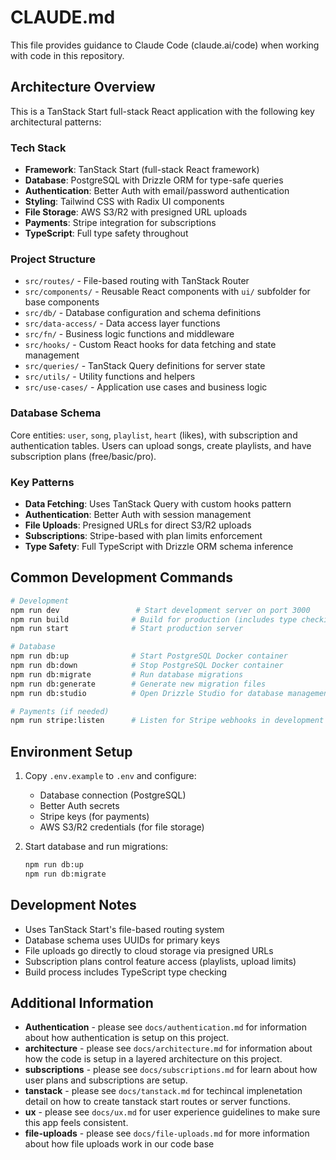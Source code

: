 # CLAUDE.md

This file provides guidance to Claude Code (claude.ai/code) when working with code in this repository.

## Architecture Overview

This is a TanStack Start full-stack React application with the following key architectural patterns:

### Tech Stack

- **Framework**: TanStack Start (full-stack React framework)
- **Database**: PostgreSQL with Drizzle ORM for type-safe queries
- **Authentication**: Better Auth with email/password authentication
- **Styling**: Tailwind CSS with Radix UI components
- **File Storage**: AWS S3/R2 with presigned URL uploads
- **Payments**: Stripe integration for subscriptions
- **TypeScript**: Full type safety throughout

### Project Structure

- `src/routes/` - File-based routing with TanStack Router
- `src/components/` - Reusable React components with `ui/` subfolder for base components
- `src/db/` - Database configuration and schema definitions
- `src/data-access/` - Data access layer functions
- `src/fn/` - Business logic functions and middleware
- `src/hooks/` - Custom React hooks for data fetching and state management
- `src/queries/` - TanStack Query definitions for server state
- `src/utils/` - Utility functions and helpers
- `src/use-cases/` - Application use cases and business logic

### Database Schema

Core entities: `user`, `song`, `playlist`, `heart` (likes), with subscription and authentication tables. Users can upload songs, create playlists, and have subscription plans (free/basic/pro).

### Key Patterns

- **Data Fetching**: Uses TanStack Query with custom hooks pattern
- **Authentication**: Better Auth with session management
- **File Uploads**: Presigned URLs for direct S3/R2 uploads
- **Subscriptions**: Stripe-based with plan limits enforcement
- **Type Safety**: Full TypeScript with Drizzle ORM schema inference

## Common Development Commands

```bash
# Development
npm run dev                 # Start development server on port 3000
npm run build              # Build for production (includes type checking)
npm run start              # Start production server

# Database
npm run db:up              # Start PostgreSQL Docker container
npm run db:down            # Stop PostgreSQL Docker container
npm run db:migrate         # Run database migrations
npm run db:generate        # Generate new migration files
npm run db:studio          # Open Drizzle Studio for database management

# Payments (if needed)
npm run stripe:listen      # Listen for Stripe webhooks in development
```

## Environment Setup

1. Copy `.env.example` to `.env` and configure:
   - Database connection (PostgreSQL)
   - Better Auth secrets
   - Stripe keys (for payments)
   - AWS S3/R2 credentials (for file storage)

2. Start database and run migrations:
   ```bash
   npm run db:up
   npm run db:migrate
   ```

## Development Notes

- Uses TanStack Start's file-based routing system
- Database schema uses UUIDs for primary keys
- File uploads go directly to cloud storage via presigned URLs
- Subscription plans control feature access (playlists, upload limits)
- Build process includes TypeScript type checking

## Additional Information

- **Authentication** - please see `docs/authentication.md` for information about how authentication is setup on this project.
- **architecture** - please see `docs/architecture.md` for information about how the code is setup in a layered architecture on this project.
- **subscriptions** - please see `docs/subscriptions.md` for learn about how user plans and subscriptions are setup.
- **tanstack** - please see `docs/tanstack.md` for techincal implenetation detail on how to create tanstack start routes or server functions.
- **ux** - please see `docs/ux.md` for user experience guidelines to make sure this app feels consistent.
- **file-uploads** - please see `docs/file-uploads.md` for more information about how file uploads work in our code base
